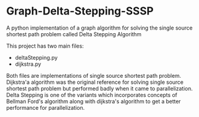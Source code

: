 # Graph-Delta-Stepping-SSSP
A python implementation of a graph algorithm for solving the single source shortest path problem called Delta Stepping Algorithm

This project has two main files:
+ deltaStepping.py
+ dijkstra.py

Both files are implementations of single source shortest path problem. Dijkstra'a algorithm was the original reference for solving single source shortest path problem but performed badly when it came to parallelization. Delta Stepping is one of the variants which incorporates concepts of Bellman Ford's algorithm along with dijkstra's algorithm to get a better performance for parallelization.
